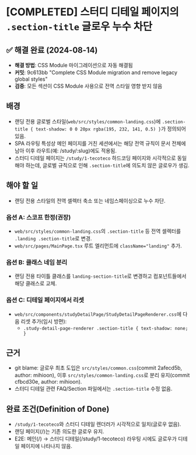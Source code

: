 # [COMPLETED] 스터디 디테일 페이지의 `.section-title` 글로우 누수 차단

## ✅ 해결 완료 (2024-08-14)
- **해결 방법**: CSS Module 마이그레이션으로 자동 해결됨
- **커밋**: 9c613bb "Complete CSS Module migration and remove legacy global styles"
- **검증**: 모든 섹션이 CSS Module 사용으로 전역 스타일 영향 받지 않음

## 배경
- 랜딩 전용 글로벌 스타일(`web/src/styles/common-landing.css`)에 `.section-title { text-shadow: 0 0 20px rgba(195, 232, 141, 0.5) }`가 정의되어 있음.
- SPA 라우팅 특성상 메인 페이지를 거친 세션에서는 해당 전역 규칙이 문서 전체에 남아 이후 라우트(예: /study/:slug)에도 적용됨.
- 스터디 디테일 페이지는 `/study/1-tecoteco` 하드코딩 페이지와 시각적으로 동일해야 하는데, 글로벌 규칙으로 인해 `.section-title`에 의도치 않은 글로우가 생김.

## 해야 할 일
- 랜딩 전용 스타일의 전역 셀렉터 축소 또는 네임스페이싱으로 누수 차단.

### 옵션 A: 스코프 한정(권장)
- `web/src/styles/common-landing.css`의 `.section-title` 등 전역 셀렉터를 `.landing .section-title`로 변경.
- `web/src/pages/MainPage.tsx` 루트 엘리먼트에 `className="landing"` 추가.

### 옵션 B: 클래스 네임 분리
- 랜딩 전용 타이틀 클래스를 `landing-section-title`로 변경하고 컴포넌트들에서 해당 클래스로 교체.

### 옵션 C: 디테일 페이지에서 리셋
- `web/src/components/studyDetailPage/StudyDetailPageRenderer.css`에 다음 리셋 추가(임시 방편):
  - `.study-detail-page-renderer .section-title { text-shadow: none; }`

## 근거
- git blame: 글로우 최초 도입은 `src/styles/common.css`(commit 2afecd5b, author: mihioon), 이후 `src/styles/common-landing.css`로 분리 유지(commit cfbcd30e, author: mihioon).
- 스터디 디테일 관련 FAQ/Section 파일에서는 `.section-title` 수정 없음.

## 완료 조건(Definition of Done)
- `/study/1-tecoteco`와 스터디 디테일 렌더러가 시각적으로 일치(글로우 없음).
- 랜딩 페이지(/)는 기존 의도한 글로우 유지.
- E2E: 메인(/) → 스터디 디테일(/study/1-tecoteco) 라우팅 시에도 글로우가 디테일 페이지에 나타나지 않음.
